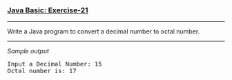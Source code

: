### [Java Basic: Exercise-21](https://www.w3resource.com/java-exercises/basic/java-basic-exercise-20.php)

***
Write a Java program to convert a decimal number to octal number.
***
_Sample output_
<pre>
Input a Decimal Number: 15                                                                                    
Octal number is: 17
</pre>